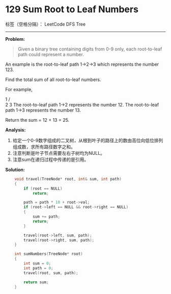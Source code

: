 ﻿# 129 Sum Root to Leaf Numbers

标签（空格分隔）： LeetCode DFS Tree

---

 **Problem:**
 >  Given a binary tree containing digits from 0-9 only, each root-to-leaf path could represent a number.
>
An example is the root-to-leaf path 1->2->3 which represents the number 123.
>
Find the total sum of all root-to-leaf numbers.
>
For example,
>
   1
   / \
  2   3
The root-to-leaf path 1->2 represents the number 12.
The root-to-leaf path 1->3 represents the number 13.
>
Return the sum = 12 + 13 = 25.

**Analysis:**

 1. 给定一个0-9数字组成的二叉树，从根到叶子的路径上的数由高位向低位排列组成数，求所有路径数字之和。
 2. 注意判断是叶子节点需要左右子树均为NULL。
 3. 注意sum在递归过程中传递的是引用。

**Solution:**
```cpp
	void travel(TreeNode* root, int& sum, int path)
	{
		if (root == NULL)
			return;

		path = path * 10 + root->val;
		if (root->left == NULL && root->right == NULL)
		{
			sum += path;
			return;
		}

		travel(root->left, sum, path);
		travel(root->right, sum, path);
	}

	int sumNumbers(TreeNode* root)
	{
		int sum = 0;
		int path = 0;
		travel(root, sum, path);

		return sum;
	}
```
 
